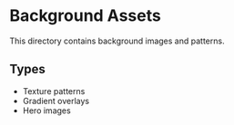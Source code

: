 # Background Assets

This directory contains background images and patterns.

## Types

- Texture patterns
- Gradient overlays
- Hero images
